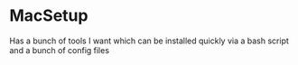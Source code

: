 # MacSetup
Has a bunch of tools I want which can be installed quickly via a bash script and a bunch of config files

